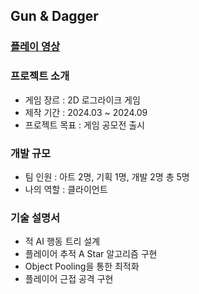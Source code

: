 
## Gun & Dagger

### [플레이 영상](https://youtu.be/Sm8UuIJbXFk)

### 프로젝트 소개
 - 게임 장르 : 2D 로그라이크 게임
 - 제작 기간 : 2024.03 ~ 2024.09
 - 프로젝트 목표 : 게임 공모전 출시
   
### 개발 규모
 - 팀 인원 : 아트 2명, 기획 1명, 개발 2명 총 5명
 - 나의 역할 : 클라이언트

### 기술 설명서
- 적 AI 행동 트리 설계
- 플레이어 추적 A Star 알고리즘 구현
- Object Pooling을 통한 최적화
- 플레이어 근접 공격 구현
